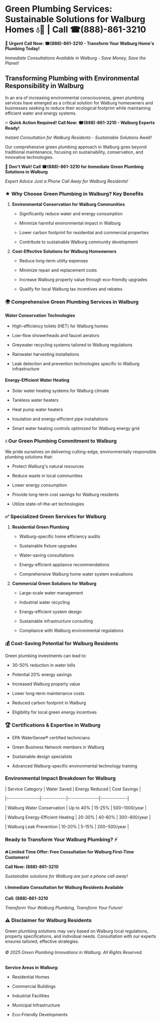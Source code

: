 # Green Plumbing Services: Sustainable Solutions for Walburg Homes 💧🌿 | Call ☎(888)-861-3210

🚨 **Urgent Call Now: ☎(888)-861-3210 - Transform Your Walburg Home's Plumbing Today!**
*Immediate Consultations Available in Walburg - Save Money, Save the Planet!*

## Transforming Plumbing with Environmental Responsibility in Walburg

In an era of increasing environmental consciousness, green plumbing services have emerged as a critical solution for Walburg homeowners and businesses seeking to reduce their ecological footprint while maintaining efficient water and energy systems. 

🔥 **Quick Action Required! Call Now: ☎(888)-861-3210 - Walburg Experts Ready!**
*Instant Consultation for Walburg Residents - Sustainable Solutions Await!*

Our comprehensive green plumbing approach in Walburg goes beyond traditional maintenance, focusing on sustainability, conservation, and innovative technologies.

🚨 **Don't Wait! Call ☎(888)-861-3210 for Immediate Green Plumbing Solutions in Walburg**
*Expert Advice Just a Phone Call Away for Walburg Residents!*

### ★ Why Choose Green Plumbing in Walburg? Key Benefits

1. **Environmental Conservation for Walburg Communities** 
   - Significantly reduce water and energy consumption
   - Minimize harmful environmental impact in Walburg
   - Lower carbon footprint for residential and commercial properties
   - Contribute to sustainable Walburg community development

2. **Cost-Effective Solutions for Walburg Homeowners** 
   - Reduce long-term utility expenses
   - Minimize repair and replacement costs
   - Increase Walburg property value through eco-friendly upgrades
   - Qualify for local Walburg tax incentives and rebates

### 🌍 Comprehensive Green Plumbing Services in Walburg

#### Water Conservation Technologies
- High-efficiency toilets (HET) for Walburg homes
- Low-flow showerheads and faucet aerators
- Greywater recycling systems tailored to Walburg regulations
- Rainwater harvesting installations
- Leak detection and prevention technologies specific to Walburg infrastructure

#### Energy-Efficient Water Heating
- Solar water heating systems for Walburg climate
- Tankless water heaters
- Heat pump water heaters
- Insulation and energy-efficient pipe installations
- Smart water heating controls optimized for Walburg energy grid

### 💧 Our Green Plumbing Commitment to Walburg

We pride ourselves on delivering cutting-edge, environmentally responsible plumbing solutions that:
- Protect Walburg's natural resources
- Reduce waste in local communities
- Lower energy consumption
- Provide long-term cost savings for Walburg residents
- Utilize state-of-the-art technologies

### ✅ Specialized Green Services for Walburg

1. **Residential Green Plumbing**
   - Walburg-specific home efficiency audits
   - Sustainable fixture upgrades
   - Water-saving consultations
   - Energy-efficient appliance recommendations
   - Comprehensive Walburg home water system evaluations

2. **Commercial Green Solutions for Walburg**
   - Large-scale water management
   - Industrial water recycling
   - Energy-efficient system design
   - Sustainable infrastructure consulting
   - Compliance with Walburg environmental regulations

### 💰 Cost-Saving Potential for Walburg Residents

Green plumbing investments can lead to:
- 30-50% reduction in water bills
- Potential 20% energy savings
- Increased Walburg property value
- Lower long-term maintenance costs
- Reduced carbon footprint in Walburg
- Eligibility for local green energy incentives

### 🏆 Certifications & Expertise in Walburg

- EPA WaterSense® certified technicians
- Green Business Network members in Walburg
- Sustainable design specialists
- Advanced Walburg-specific environmental technology training

### Environmental Impact Breakdown for Walburg

| Service Category | Water Saved | Energy Reduced | Cost Savings |
|-----------------|-------------|----------------|--------------|
| Walburg Water Conservation | Up to 40% | 15-25% | $500-$1000/year |
| Walburg Energy-Efficient Heating | 20-30% | 40-60% | $300-$800/year |
| Walburg Leak Prevention | 10-20% | 5-15% | $200-$500/year |

### Ready to Transform Your Walburg Plumbing? ⚡

**🔥 Limited Time Offer: Free Consultation for Walburg First-Time Customers!**

**Call Now: (888)-861-3210**
*Sustainable solutions for Walburg are just a phone call away!*

#### 📞 Immediate Consultation for Walburg Residents Available

**Call: (888)-861-3210**
*Transform Your Walburg Plumbing, Transform Your Future!*

### ⚠️ Disclaimer for Walburg Residents

Green plumbing solutions may vary based on Walburg local regulations, property specifications, and individual needs. Consultation with our experts ensures tailored, effective strategies.

###### © 2025 Green Plumbing Innovations in Walburg. All Rights Reserved.

**Service Areas in Walburg:** 
- Residential Homes
- Commercial Buildings
- Industrial Facilities
- Municipal Infrastructure
- Eco-Friendly Developments